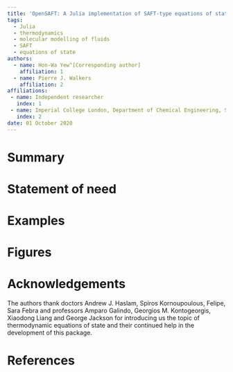 ```yaml
---
title: 'OpenSAFT: A Julia implementation of SAFT-type equations of state'
tags:
  - Julia
  - thermodynamics
  - molecular modelling of fluids
  - SAFT
  - equations of state
authors:
  - name: Hon-Wa Yew^[Corresponding author]
    affiliation: 1
  - name: Pierre J. Walkers
    affiliation: 2
affiliations:
 - name: Independent researcher
   index: 1
 - name: Imperial College London, Department of Chemical Engineering, South Kensington Campus, SW7 2AZ, London, U.K.
   index: 2
date: 01 October 2020
---
```


# Summary


# Statement of need


# Examples

# Figures


# Acknowledgements

The authors thank doctors Andrew J. Haslam, Spiros Kornoupoulous, Felipe, Sara Febra and professors Amparo Galindo, Georgios M. Kontogeorgis, Xiaodong Liang and George Jackson for introducing us the topic of thermodynamic equations of state and their continued help in the development of this package.

# References
